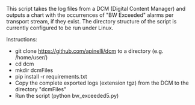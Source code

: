 This script takes the log files from a DCM (Digital Content Manager) and outputs a chart with the occurrences 
of "BW Exceeded" alarms per transport stream, if they exist. The directory structure of the script is currently configured to be run 
under Linux.

Instructions:
- git clone https://github.com/apinelli/dcm to a directory (e.g. /home/user/)
- cd dcm
- mkdir dcmFiles
- pip install -r requirements.txt
- Copy the complete exported logs (extension tgz) from the DCM to the directory "dcmFiles"
- Run the script (python bw_exceeded5.py)
